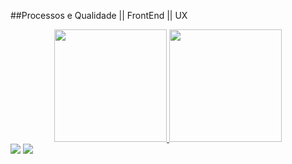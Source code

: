 ##Processos e Qualidade || FrontEnd || UX
<div align="center">
  <a href="https://github.com/PhanthroX">
  <img height="180em" src="https://github-readme-stats.vercel.app/api?username=PhanthroX&show_icons=true&theme=dark&include_all_commits=true&count_private=true"/>
  <img height="180em" src="https://github-readme-stats.vercel.app/api/top-langs/?username=PhanthroX&layout=compact&langs_count=7&theme=dark"/>
</div>
  
  
<div>
  <a href="https://instagram.com/mmarianorocha" target="_blank"><img src="https://img.shields.io/badge/-Instagram-%23E4405F?style=for-the-badge&logo=instagram&logoColor=white" target="_blank"></a>
  <a href="https://www.linkedin.com/in/matheus-mariano-rocha-445860241" target="_blank"><img src="https://img.shields.io/badge/-LinkedIn-%230077B5?style=for-the-badge&logo=linkedin&logoColor=white" target="_blank"></a>
 
 
</div>
